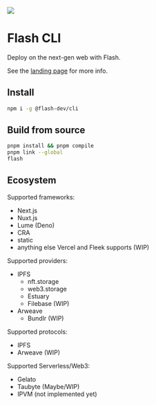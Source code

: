 ![](https://bafkreibgn7zwhzt3tazfrbsevboe3pxpvlbvd6yq6fbkq6dmd6tlmxysni.ipfs.nftstorage.link/)

# Flash CLI

Deploy on the next-gen web with Flash.

See the [landing page](https://flash-dev.vercel.app) for more info.

## Install

```sh
npm i -g @flash-dev/cli
```

## Build from source

```sh
pnpm install && pnpm compile
pnpm link --global
flash
```

## Ecosystem

Supported frameworks:

- Next.js
- Nuxt.js
- Lume (Deno)
- CRA
- static
- anything else Vercel and Fleek supports (WIP)

Supported providers:

- IPFS
  - nft.storage
  - web3.storage
  - Estuary
  - Filebase (WIP)
- Arweave
  - Bundlr (WIP) 

Supported protocols:

- IPFS
- Arweave (WIP)

Supported Serverless/Web3:

- Gelato
- Taubyte (Maybe/WIP)
- IPVM (not implemented yet)
